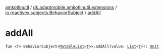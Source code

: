 [amkotlinutil](../../index.md) / [dk.adaptmobile.amkotlinutil.extensions](../index.md) / [io.reactivex.subjects.BehaviorSubject](index.md) / [addAll](add-all.md)

# addAll

`fun <T> BehaviorSubject<`[`MutableList`](https://kotlinlang.org/api/latest/jvm/stdlib/kotlin.collections/-mutable-list/index.html)`<`[`T`](add-all.md#T)`>>.addAll(value: `[`List`](https://kotlinlang.org/api/latest/jvm/stdlib/kotlin.collections/-list/index.html)`<`[`T`](add-all.md#T)`>): `[`Unit`](https://kotlinlang.org/api/latest/jvm/stdlib/kotlin/-unit/index.html)